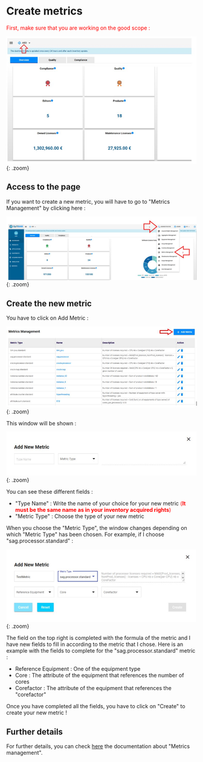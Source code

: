 <link rel="stylesheet" href="../../../css/enlargeImage.css" />

# Create metrics

<span style="color:red">First, make sure that you are working on the good scope :</span>

![select APM](../../img/goodScopeu.jpg){: .zoom}

## Access to the page

If you want to create a new metric, you will have to go to "Metrics Management" by clicking here :

![select APM](../../img/metricsMana/access.jpg){: .zoom}

## Create the new metric

You have to click on Add Metric :

![select APM](../../img/metricsMana/first.jpg){: .zoom} 

This window will be shown :

![select APM](../../img/metricsMana/addNew.jpg){: .zoom}

You can see these different fields :  
- "Type Name" : Write the name of your choice for your new metric <span style="color:red">(**It must be the same name as in your inventory acquired rights**)</span>   
- "Metric Type" : Choose the type of your new metric  

When you choose the "Metric Type", the window changes depending on which "Metric Type" has been chosen. For example, if I choose "sag.processor.standard" : 

![select APM](../../img/metricsMana/addNew2.jpg){: .zoom}

The field on the top right is completed with the formula of the metric and I have new fields to fill in according to the metric that I chose.
Here is an example with the fields to complete for the "sag.processor.standard" metric :  
- Reference Equipment : One of the equipment type  
- Core : The attribute of the equipment that references the number of cores  
- Corefactor : The attribute of the equipment that references the "corefactor"  

Once you have completed all the fields, you have to click on "Create" to create your new metric !

## Further details

For further details, you can check [here](../../managing/metricsManagement) the documentation about "Metrics management".

<script src="../../../js/zoomImage.js"></script>
